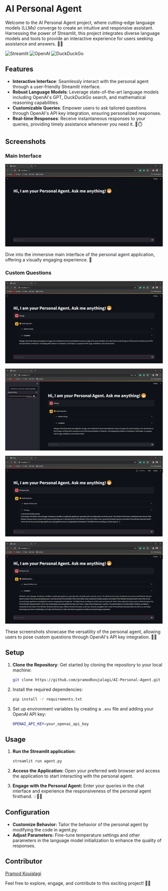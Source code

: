 # AI Personal Agent

Welcome to the AI Personal Agent project, where cutting-edge language models (LLMs) converge to create an intuitive and responsive assistant. Harnessing the power of Streamlit, this project integrates diverse language models and tools to provide an interactive experience for users seeking assistance and answers. 🤖💬


![Streamlit](https://img.shields.io/badge/Streamlit-%23FF0000.svg?style=for-the-badge&logo=Streamlit&logoColor=red&color=white)
![OpenAI](https://img.shields.io/badge/OpenAI-%23FFFFFF.svg?style=for-the-badge&logo=OpenAI&logoColor=black)
![DuckDuckGo](https://img.shields.io/badge/DuckDuckGo-%23FFFFFF.svg?style=for-the-badge&logo=DuckDuckGo&logoColor=red&color=white)

## Features

- **Interactive Interface**: Seamlessly interact with the personal agent through a user-friendly Streamlit interface.
- **Robust Language Models**: Leverage state-of-the-art language models including OpenAI's GPT, DuckDuckGo search, and mathematical reasoning capabilities.
- **Customizable Queries**: Empower users to ask tailored questions through OpenAI's API key integration, ensuring personalized responses.
- **Real-time Responses**: Receive instantaneous responses to your queries, providing timely assistance whenever you need it. 🚀⏱️

## Screenshots

### Main Interface

![Main Interface](Onboarding.png)

Dive into the immersive main interface of the personal agent application, offering a visually engaging experience. 🌟

### Custom Questions

![Custom Questions](Adiyogi.png)

![API Key](API_Key.png)

![PM](PM.png)

![PM Modi](PM_Modi.png)

These screenshots showcase the versatility of the personal agent, allowing users to pose custom questions through OpenAI's API key integration. 🎨📸

## Setup

1. **Clone the Repository**: Get started by cloning the repository to your local machine:

   ```bash
   git clone https://github.com/pramodkoujalagi/AI-Personal-Agent.git


2. Install the required dependencies:
   
   ```bash
   pip install -r requirements.txt
   ```

3. Set up environment variables by creating a `.env` file and adding your OpenAI API key:

    ```bash
    OPENAI_API_KEY=your_openai_api_key
    ```



## Usage

1. **Run the Streamlit application:**
   ```bash
   streamlit run agent.py
   ```


2. **Access the Application:** Open your preferred web browser and access the application to start interacting with the personal agent.


3. **Engage with the Personal Agent:** Enter your queries in the chat interface and experience the responsiveness of the personal agent firsthand. 💡👨‍💻

## Configuration

- **Customize Behavior:** Tailor the behavior of the personal agent by modifying the code in agent.py.
- **Adjust Parameters:** Fine-tune temperature settings and other parameters in the language model initialization to enhance the quality of responses.

## Contributor

[Pramod Koujalagi](https://github.com/pramodkoujalagi)

Feel free to explore, engage, and contribute to this exciting project! 🌟🚀


